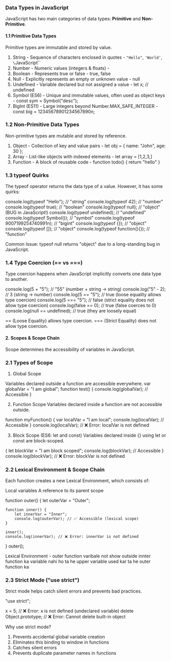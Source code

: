 ### **Data Types in JavaScript**

JavaScript has two main categories of data types: **Primitive** and **Non-Primitive**.
#### **1.1 Primitive Data Types**
Primitive types are immutable and stored by value.
1. String - Sequence of characters enclosed in quotes - `"Hello"`, `'World'`, `\`JavaScript``
2. Number - Numeric values (integers & floats) - 
3. Boolean - Represents true or false -	true, false
4. Null - Explicitly represents an empty or unknown value - null
5. Undefined - Variable declared but not assigned a value - let x; // undefined
6. Symbol (ES6) - Unique and immutable values, often used as object keys - const sym = Symbol("desc");
7. BigInt (ES11) - Large integers beyond Number.MAX_SAFE_INTEGER - const big = 12345678901234567890n;

### **1.2 Non-Primitive Data Types**
Non-primitive types are mutable and stored by reference.
1. Object - Collection of key and value pairs - let obj = { name: "John", age: 30 };
2. Array - List-like objects with indexed elements - let array = [1,2,3,]
3. Function - A block of reusable code - function todo() { return "hello"  }

### **1.3 typeof Quirks**
The typeof operator returns the data type of a value. However, it has some quirks:

console.log(typeof "Hello"); // "string"
console.log(typeof 42); // "number"
console.log(typeof true); // "boolean"
console.log(typeof null); // "object" (BUG in JavaScript!)
console.log(typeof undefined); // "undefined"
console.log(typeof Symbol()); // "symbol"
console.log(typeof 9007199254740991n); // "bigint"
console.log(typeof {}); // "object"
console.log(typeof []); // "object"
console.log(typeof function(){}); // "function"

Common Issue: typeof null returns "object" due to a long-standing bug in JavaScript.

### **1.4 Type Coercion (== vs ===)**
Type coercion happens when JavaScript implicitly converts one data type to another.

console.log(5 + "5"); // "55" (number + string → string)
console.log("5" - 2); // 3 (string → number)
console.log(5 == "5"); // true (loose equality allows type coercion)
console.log(5 === "5"); // false (strict equality does not allow type coercion)
console.log(false == 0); // true (false coerces to 0)
console.log(null == undefined); // true (they are loosely equal)

== (Loose Equality) allows type coercion.
=== (Strict Equality) does not allow type coercion.

#### **2. Scopes & Scope Chain**
Scope determines the accessibility of variables in JavaScript.

### **2.1 Types of Scope**
1. Global Scope

Variables declared outside a function are accessible everywhere.
var globalVar = "I am global";
function test() {
    console.log(globalVar); // Accessible
}

2. Function Scope
Variables declared inside a function are not accessible outside.

function myFunction() {
    var localVar = "I am local";
    console.log(localVar); // Accessible
}
console.log(localVar); // ❌ Error: localVar is not defined

3. Block Scope (ES6: let and const)
Variables declared inside {} using let or const are block-scoped.

{
    let blockVar = "I am block scoped";
    console.log(blockVar); // Accessible
}
console.log(blockVar); // ❌ Error: blockVar is not defined

### **2.2 Lexical Environment & Scope Chain**
Each function creates a new Lexical Environment, which consists of:

Local variables
A reference to its parent scope

function outer() {
    let outerVar = "Outer";
    
    function inner() {
        let innerVar = "Inner";
        console.log(outerVar); // ✅ Accessible (lexical scope)
    }
    
    inner();
    console.log(innerVar); // ❌ Error: innerVar is not defined
}
outer();

Lexical Environment - outer function varibale not show outside 
innter function ka variable nahi ho ta he upper variable used kar ta he outer function ka 

### **2.3 Strict Mode ("use strict")**
Strict mode helps catch silent errors and prevents bad practices.

"use strict";

x = 5; // ❌ Error: x is not defined (undeclared variable)
delete Object.prototype; // ❌ Error: Cannot delete built-in object

Why use strict mode?

1. Prevents accidental global variable creation
2. Eliminates this binding to window in functions
3. Catches silent errors
4. Prevents duplicate parameter names in functions

